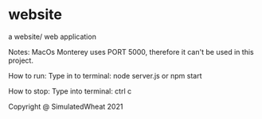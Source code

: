 # website
a website/ web application

Notes:
MacOs Monterey uses PORT 5000, therefore it can't be used in this project.


How to run:
Type in to terminal:
    node server.js or npm start

How to stop:
Type into terminal:
    ctrl c


Copyright @ SimulatedWheat 2021
